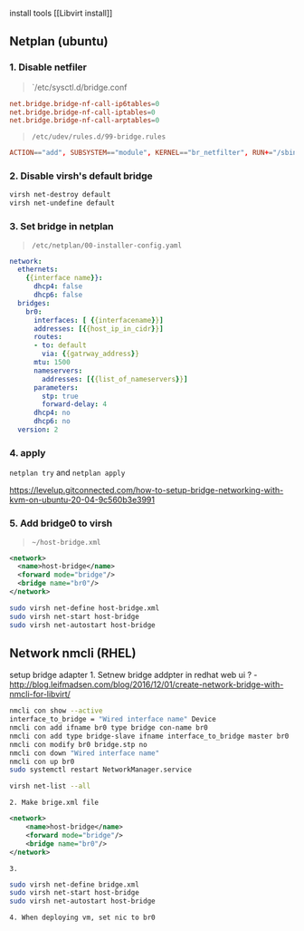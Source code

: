 install tools [[Libvirt install]]

## Netplan (ubuntu)

### 1. Disable netfiler

> `/etc/sysctl.d/bridge.conf
``` conf
net.bridge.bridge-nf-call-ip6tables=0  
net.bridge.bridge-nf-call-iptables=0  
net.bridge.bridge-nf-call-arptables=0
```

> `/etc/udev/rules.d/99-bridge.rules`
``` conf
ACTION=="add", SUBSYSTEM=="module", KERNEL=="br_netfilter", RUN+="/sbin/sysctl -p /etc/sysctl.d/bridge.conf"
```

### 2. Disable virsh's default bridge 
``` bash
virsh net-destroy default
virsh net-undefine default
```

### 3. Set bridge in netplan
> `/etc/netplan/00-installer-config.yaml`
``` yaml
network:
  ethernets:
    {{interface name}}:
      dhcp4: false
      dhcp6: false
  bridges:
    br0:
      interfaces: [ {{interfacename}}]
      addresses: [{{host_ip_in_cidr}}]
      routes:
      - to: default
        via: {{gatrway_address}}
      mtu: 1500
      nameservers:
        addresses: [{{list_of_nameservers}}]
      parameters:
        stp: true
        forward-delay: 4
      dhcp4: no
      dhcp6: no
  version: 2
```

### 4. apply
`netplan try` and `netplan apply`

https://levelup.gitconnected.com/how-to-setup-bridge-networking-with-kvm-on-ubuntu-20-04-9c560b3e3991

### 5. Add bridge0 to virsh

> `~/host-bridge.xml`
``` xml
<network>
  <name>host-bridge</name>
  <forward mode="bridge"/>
  <bridge name="br0"/>
</network>
```

``` bash 
sudo virsh net-define host-bridge.xml
sudo virsh net-start host-bridge
sudo virsh net-autostart host-bridge
```


## Network nmcli (RHEL)
setup bridge adapter
    1. Setnew bridge addpter in redhat web ui ? 
        - http://blog.leifmadsen.com/blog/2016/12/01/create-network-bridge-with-nmcli-for-libvirt/
``` bash
nmcli con show --active
interface_to_bridge = "Wired interface name" Device
nmcli con add ifname br0 type bridge con-name br0
nmcli con add type bridge-slave ifname interface_to_bridge master br0
nmcli con modify br0 bridge.stp no
nmcli con down "Wired interface name" 
nmcli con up br0
sudo systemctl restart NetworkManager.service

virsh net-list --all
```

    2. Make brige.xml file
``` xml
<network>
    <name>host-bridge</name>
    <forward mode="bridge"/>
    <bridge name="br0"/>
</network>
```
    3. 
``` bash 
sudo virsh net-define bridge.xml
sudo virsh net-start host-bridge
sudo virsh net-autostart host-bridge
```
    4. When deploying vm, set nic to br0 